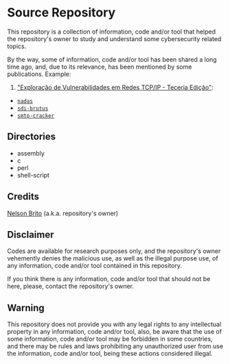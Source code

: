 # Source Repository
This repository is a collection of information, code and/or tool that helped the repository's owner to study and understand some cybersecurity related topics.

By the way, some of information, code and/or tool has been shared a long time ago, and, due to its relevance, has been mentioned by some publications. Example:
1. ["Exploração de Vulnerabilidades em Redes TCP/IP - Teceria Edição"](https://www.amazon.com.br/Exploração-Vulnerabilidades-Redes-TCP-IP/dp/8550800708?tag=goog0ef-20&smid=A1ZZFT5FULY4LN&ascsubtag=e568c2d9-e34b-4ad2-be08-b21594685672):
* [```nadas```](https://github.com/nbrito/source/blob/master/shell-script/nadas)
* [```sdi-brutus```](https://github.com/nbrito/source/tree/master/perl/sdi-brutus)
* [```smtp-cracker```](https://github.com/nbrito/source/tree/master/c/smtp-cracker)

## Directories
* assembly
* c
* perl
* shell-script

## Credits
[Nelson Brito](https://fnstenv.blogspot.com) (a.k.a. repository's owner)

## Disclaimer
Codes are available for research purposes only, and the repository's owner vehemently denies the malicious use, as well as the illegal purpose use, of any information, code and/or tool contained in this repository.

If you think there is any information, code and/or tool that should not be here, please, contact the repository's owner.

## Warning
This repository does not provide you with any legal rights to any intellectual property in any information, code and/or tool, also, be aware that the use of some information, code and/or tool may be forbidden in some countries, and there may be rules and laws prohibiting any unauthorized user from use the information, code and/or tool, being these actions considered illegal.
